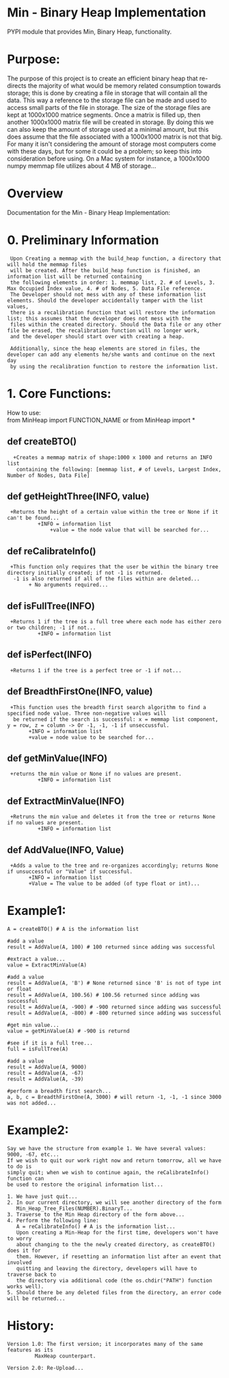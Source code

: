# Min - Binary Heap Implementation
PYPI module that provides Min, Binary Heap, functionality.

# Purpose: 
The purpose of this project is to create an efficient binary heap
that re-directs the majority of what would be memory related consumption towards
storage; this is done by creating a file in storage that will contain all the data. 
This way a reference to the storage file can be made and used to access small parts of
the file in storage. The size of the storage files are kept at 1000x1000 matrice segments.
Once a matrix is filled up, then another 1000x1000 matrix file will be created in storage.
By doing this we can also keep the amount of storage used at a minimal amount, but this does
assume that the file associated with a 1000x1000 matrix is not that big. For many it isn't
considering the amount of storage most computers come with these days, but for some it could be
a problem; so keep this into consideration before using. On a Mac system for instance, a 1000x1000
numpy memmap file utilizes about 4 MB of storage...

# Overview
Documentation for the Min - Binary Heap Implementation:

# 0. Preliminary Information

     Upon Creating a memmap with the build_heap function, a directory that will hold the memmap files
     will be created. After the build_heap function is finished, an information list will be returned containing
     the following elements in order: 1. memmap list, 2. # of Levels, 3. Max Occupied Index value, 4. # of Nodes, 5. Data File reference.
     The Developer should not mess with any of these information list elements. Should the developer accidentally tamper with the list values,
     there is a recalibration function that will restore the information list; this assumes that the developer does not mess with the
     files within the created directory. Should the Data file or any other file be erased, the recalibration function will no longer work,
     and the developer should start over with creating a heap.

     Additionally, since the heap elements are stored in files, the developer can add any elements he/she wants and continue on the next day
     by using the recalibration function to restore the information list.

# 1. Core Functions:

  How to use: <br/>
      from MinHeap import FUNCTION_NAME or from MinHeap import *

  ## def createBTO()
      +Creates a memmap matrix of shape:1000 x 1000 and returns an INFO list
       containing the following: [memmap list, # of Levels, Largest Index, Number of Nodes, Data File]

  ## def getHeightThree(INFO, value)
     +Returns the height of a certain value within the tree or None if it can't be found...
     	      +INFO = information list
	      	      +value = the node value that will be searched for...

  ## def reCalibrateInfo()
     +This function only requires that the user be within the binary tree directory initially created; if not -1 is returned.
      -1 is also returned if all of the files within are deleted...
     	   + No arguments required...

  ## def isFullTree(INFO)
     +Returns 1 if the tree is a full tree where each node has either zero or two children; -1 if not...
     	      +INFO = information list

  ## def isPerfect(INFO)
     +Returns 1 if the tree is a perfect tree or -1 if not...

  ## def BreadthFirstOne(INFO, value)
     +This function uses the breadth first search algorithm to find a specified node value. Three non-negative values will
      be returned if the search is successful: x = memmap list component, y = row, z = column -> Or -1, -1, -1 if unseccussful.
     	   +INFO = information list
	   	   +value = node value to be searched for...

  ## def getMinValue(INFO)
     +returns the min value or None if no values are present.
     	      +INFO = information list

  ## def ExtractMinValue(INFO)
     +Retruns the min value and deletes it from the tree or returns None if no values are present.
     	      +INFO = information list

  ## def AddValue(INFO, Value)
     +Adds a value to the tree and re-organizes accordingly; returns None if unsuccessful or "Value" if successful.
     	   +INFO = information list
	   	   +Value = The value to be added (of type float or int)...

# Example1:

	A = createBTO() # A is the information list

	#add a value
	result = AddValue(A, 100) # 100 returned since adding was successful

	#extract a value...
	value = ExtractMinValue(A)

	#add a value
	result = AddValue(A, 'B') # None returned since 'B' is not of type int or float
	result = AddValue(A, 100.56) # 100.56 returned since adding was successful
	result = AddValue(A, -900) # -900 returned since adding was successful
	result = AddValue(A, -800) # -800 returned since adding was successful

	#get min value...
	value = getMinValue(A) # -900 is returnd

	#see if it is a full tree...
	full = isFullTree(A)

	#add a value
	result = AddValue(A, 9000)
	result = AddValue(A, -67)
	result = AddValue(A, -39)

	#perform a breadth first search...
	a, b, c = BreadthFirstOne(A, 3000) # will return -1, -1, -1 since 3000 was not added...

# Example2:

	Say we have the structure from example 1. We have several values: 9000, -67, etc...
	If we wish to quit our work right now and return tomorrow, all we have to do is
	simply quit; when we wish to continue again, the reCalibrateInfo() function can
	be used to restore the original information list...

	1. We have just quit...
	2. In our current directory, we will see another directory of the form
	   Min_Heap_Tree_Files(NUMBER).BinaryT...
	3. Traverse to the Min Heap directory of the form above...
	4. Perform the following line:
	   A = reCalibrateInfo() # A is the information list...
	   Upon creating a Min-Heap for the first time, developers won't have to worry
	   about changing to the the newly created directory, as createBTO() does it for
	   them. However, if resetting an information list after an event that involved
	   quitting and leaving the directory, developers will have to traverse back to
	   the directory via additional code (the os.chdir("PATH") function works well).
	5. Should there be any deleted files from the directory, an error code will be returned...

# History:

	Version 1.0: The first version; it incorporates many of the same features as its
		     MaxHeap counterpart.

	Version 2.0: Re-Upload...

